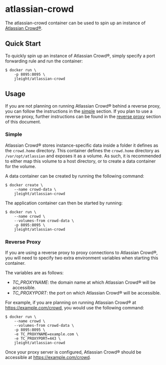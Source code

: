 atlassian-crowd
===============

The atlassian-crowd container can be used to spin up an instance of
[Atlassian Crowd®](https://www.atlassian.com/software/crowd).


Quick Start
-----------

To quickly spin up an instance of Atlassian Crowd®, simply specify a port
forwarding rule and run the container:

    $ docker run \
        -p 8095:8095 \
        jleight/atlassian-crowd

Usage
-----

If you are not planning on running Atlassian Crowd® behind a reverse proxy, you
can follow the instructions in the [simple](#simple) section. If you plan to use
a reverse proxy, further instructions can be found in the
[reverse proxy](#reverse-proxy) section of this document.

### Simple

Atlassian Crowd® stores instance-specific data inside a folder it defines as the
`crowd.home` directory. This container defines the `crowd.home` directory as
`/var/opt/atlassian` and exposes it as a volume. As such, it is recommended to
either map this volume to a host directory, or to create a data container for
the volume.

A data container can be created by running the following command:

    $ docker create \
        --name crowd-data \
        jleight/atlassian-crowd

The application container can then be started by running:

    $ docker run \
        --name crowd \
        --volumes-from crowd-data \
        -p 8095:8095 \
        jleight/atlassian-crowd

### Reverse Proxy

If you are using a reverse proxy to proxy connections to Atlassian Crowd®, you
will need to specify two extra environment variables when starting this
container.

The variables are as follows:

- *TC_PROXYNAME*: the domain name at which Atlassian Crowd® will be accessible.
- *TC_PROXYPORT*: the port on which Atlassian Crowd® will be accessible.

For example, if you are planning on running Atlassian Crowd® at
https://example.com/crowd, you would use the following command:

    $ docker run \
        --name crowd \
        --volumes-from crowd-data \
        -p 8095:8095 \
        -e TC_PROXYNAME=example.com \
        -e TC_PROXYPORT=443 \
        jleight/atlassian-crowd

Once your proxy server is configured, Atlassian Crowd® should be accessible at
https://example.com/crowd.

